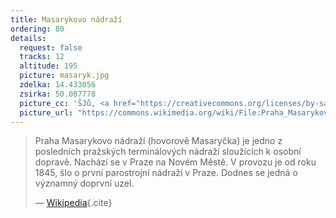 ```yaml
---
title: Masarykovo nádraží
ordering: 80
details:
  request: false
  tracks: 12
  altitude: 195
  picture: masaryk.jpg
  zdelka: 14.433056
  zsirka: 50.087778
  picture_cc: 'ŠJů, <a href="https://creativecommons.org/licenses/by-sa/3.0">CC BY-SA 3.0</a>'
  picture_url: "https://commons.wikimedia.org/wiki/File:Praha_Masarykovo_n%C3%A1dra%C5%BE%C3%AD-pr%C5%AF%C4%8Del%C3%AD_Havl%C3%AD%C4%8Dkova.jpg"
---
```


> Praha Masarykovo nádraží (hovorově Masaryčka) je jedno z posledních pražských terminálových nádraží sloužících k osobní dopravě.
> Nachází se v Praze na Novém Městě.
> V provozu je od roku 1845, šlo o první parostrojní nádraží v Praze.
> Dodnes se jedná o významný doprvní uzel.
>
> — [Wikipedia](https://cs.wikipedia.org/wiki/Praha_Masarykovo_n%C3%A1dra%C5%BE%C3%AD){.cite}
